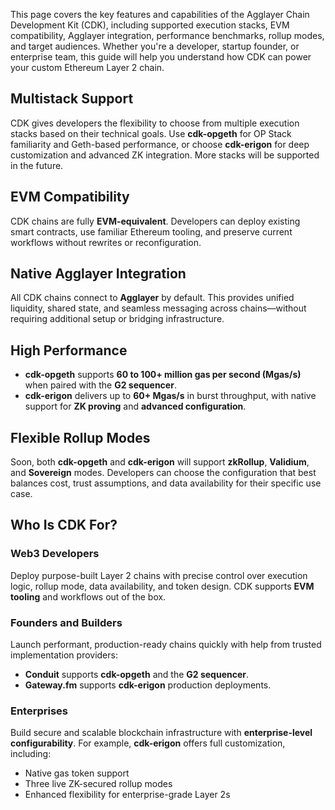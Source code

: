 This page covers the key features and capabilities of the Agglayer Chain Development Kit (CDK), including supported execution stacks, EVM compatibility, Agglayer integration, performance benchmarks, rollup modes, and target audiences. Whether you're a developer, startup founder, or enterprise team, this guide will help you understand how CDK can power your custom Ethereum Layer 2 chain.

## Multistack Support

CDK gives developers the flexibility to choose from multiple execution stacks based on their technical goals. Use **cdk-opgeth** for OP Stack familiarity and Geth-based performance, or choose **cdk-erigon** for deep customization and advanced ZK integration. More stacks will be supported in the future.

## EVM Compatibility

CDK chains are fully **EVM-equivalent**. Developers can deploy existing smart contracts, use familiar Ethereum tooling, and preserve current workflows without rewrites or reconfiguration.

## Native Agglayer Integration

All CDK chains connect to **Agglayer** by default. This provides unified liquidity, shared state, and seamless messaging across chains—without requiring additional setup or bridging infrastructure.

## High Performance

- **cdk-opgeth** supports **60 to 100+ million gas per second (Mgas/s)** when paired with the **G2 sequencer**.
- **cdk-erigon** delivers up to **60+ Mgas/s** in burst throughput, with native support for **ZK proving** and **advanced configuration**.

## Flexible Rollup Modes

Soon, both **cdk-opgeth** and **cdk-erigon** will support **zkRollup**, **Validium**, and **Sovereign** modes. Developers can choose the configuration that best balances cost, trust assumptions, and data availability for their specific use case.

## Who Is CDK For?

### Web3 Developers

Deploy purpose-built Layer 2 chains with precise control over execution logic, rollup mode, data availability, and token design. CDK supports **EVM tooling** and workflows out of the box.

### Founders and Builders

Launch performant, production-ready chains quickly with help from trusted implementation providers:
- **Conduit** supports **cdk-opgeth** and the **G2 sequencer**.
- **Gateway.fm** supports **cdk-erigon** production deployments.

### Enterprises

Build secure and scalable blockchain infrastructure with **enterprise-level configurability**. For example, **cdk-erigon** offers full customization, including:
- Native gas token support
- Three live ZK-secured rollup modes
- Enhanced flexibility for enterprise-grade Layer 2s